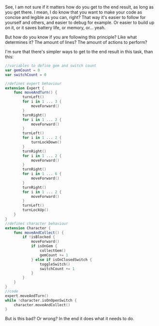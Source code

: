 See, I am not sure if it matters how do you get to the end result, as long as you get there. I mean, I do know that you want to make your code as concise
and legible as you can, right? That way it's easier to follow for yourself and others, and easier to debug for example. Or easier to build up on it, or it
saves battery life, or memory, or... yeah.

But how do you know if you are following this principle? Like what determines it? The amount of lines? The amount of actions to perform?

I'm sure that there's simpler ways to get to the end result in this task, than this:

```swift
//variables to define gem and switch count
var gemCount = 0
var switchCount = 0

//defines expert behaviour
extension Expert {
    func moveAndTurn() {
        turnLeft()
        for i in 1 ... 3 {
            moveForward()
        }
        turnRight()
        for i in 1 ... 2 {
            moveForward()
        }
        turnLeft()
        for i in 1 ... 2 {
            turnLockDown()
        }
        turnRight()
        for i in 1 ... 2 {
            moveForward()
        }
        turnRight()
        for i in 1 ... 6 {
            moveForward()
        }
        turnRight()
        for i in 1 ... 2 {
            moveForward()
        }
        turnLeft()
        turnLockUp()
    }
}
//defines character behaviour
extension Character {
    func moveAndCollect() {
        if !isBlocked {
            moveForward()
            if isOnGem {
                collectGem()
                gemCount += 1
            } else if isOnClosedSwitch {
                toggleSwitch()
                switchCount += 1
            }
        } 
    }
}
//code
expert.moveAndTurn()
while !character.isOnOpenSwitch {
    character.moveAndCollect()
}
```

But is this bad? Or wrong? In the end it does what it needs to do.
